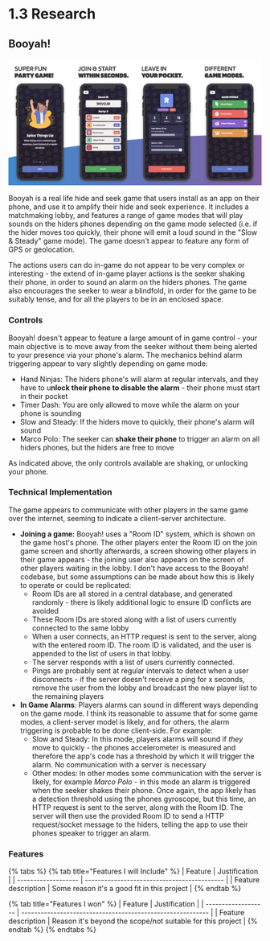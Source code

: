 # 1.3 Research

## Booyah!

![Booyah Promotional Screenshots (Play Store, 2019)](<../.gitbook/assets/New Project.png>)

Booyah is a real life hide and seek game that users install as an app on their phone, and use it to amplify their hide and seek experience. It includes a matchmaking lobby, and features a range of game modes that will play sounds on the hiders phones depending on the game mode selected (i.e. if the hider moves too quickly, their phone will emit a loud sound in the "Slow & Steady" game mode). The game doesn't appear to feature any form of GPS or geolocation.

The actions users can do in-game do not appear to be very complex or interesting - the extend of in-game player actions is the seeker shaking their phone, in order to sound an alarm on the hiders phones. The game also encourages the seeker to wear a blindfold, in order for the game to be suitably tense, and for all the players to be in an enclosed space.

### Controls

Booyah! doesn't appear to feature a large amount of in game control - your main objective is to move away from the seeker without them being alerted to your presence via your phone's alarm. The mechanics behind alarm triggering appear to vary slightly depending on game mode:

* Hand Ninjas: The hiders phone's will alarm at regular intervals, and they have to u**nlock their phone to disable the alarm** - their phone must start in their pocket
* Timer Dash: You are only allowed to move while the alarm on your phone is sounding
* Slow and Steady: If the hiders move to quickly, their phone's alarm will sound
* Marco Polo: The seeker can **shake their phone** to trigger an alarm on all hiders phones, but the hiders are free to move

As indicated above, the only controls available are shaking, or unlocking your phone.

### Technical Implementation

The game appears to communicate with other players in the same game over the internet, seeming to indicate a client-server architecture.

* **Joining a game:** Booyah! uses a "Room ID" system, which is shown on the game host's phone. The other players enter the Room ID on the join game screen and shortly afterwards, a screen showing other players in their game appears - the joining user also appears on the screen of other players waiting in the lobby. I don't have access to the Booyah! codebase, but some assumptions can be made about how this is likely to operate or could be replicated:
  * Room IDs are all stored in a central database, and generated randomly - there is likely additional logic to ensure ID conflicts are avoided
  * These Room IDs are stored along with a list of users currently connected to the same lobby
  * When a user connects, an HTTP request is sent to the server, along with the entered room ID. The room ID is validated, and the user is appended to the list of users in that lobby.
  * The server responds with a list of users currently connected.
  * Pings are probably sent at regular intervals to detect when a user disconnects - if the server doesn't receive a ping for x seconds, remove the user from the lobby and broadcast the new player list to the remaining players
* **In Game Alarms**: Players alarms can sound in different ways depending on the game mode. I think its reasonable to assume that for some game modes, a client-server model is likely, and for others, the alarm triggering is probable to be done client-side. For example:
  * Slow and Steady: In this mode, players alarms will sound if _they_ move to quickly - the phones accelerometer is measured and therefore the app's code has a threshold by which it will trigger the alarm. No communication with a server is necessary
  * Other modes: In other modes some communication with the server is likely, for example _Marco Polo -_ in this mode an alarm is triggered when the seeker shakes their phone. Once again, the app likely has a detection threshold using the phones gyroscope, but this time, an HTTP request is sent to the server, along with the Room ID. The server will then use the provided Room ID to send a HTTP request/socket message to the hiders, telling the app to use their phones speaker to trigger an alarm.

### Features

{% tabs %}
{% tab title="Features I will Include" %}
| Feature             | Justification                               |
| ------------------- | ------------------------------------------- |
| Feature description | Some reason it's a good fit in this project |
{% endtab %}

{% tab title="Features I won" %}
| Feature             | Justification                                              |
| ------------------- | ---------------------------------------------------------- |
| Feature description | Reason it's beyond the scope/not suitable for this project |
{% endtab %}
{% endtabs %}
